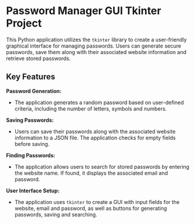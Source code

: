 # Password Manager GUI Tkinter Project

This Python application utilizes the `tkinter` library to create a user-friendly graphical interface for managing passwords. 
Users can generate secure passwords, save them along with their associated website information and retrieve stored passwords.

## Key Features

**Password Generation:**
  - The application generates a random password based on user-defined criteria, including the number of letters, symbols and numbers.

**Saving Passwords:**
  - Users can save their passwords along with the associated website information to a JSON file. The application checks for empty fields before saving.

**Finding Passwords:**
  - The application allows users to search for stored passwords by entering the website name. If found, it displays the associated email and password.

**User Interface Setup:**
  - The application uses `tkinter` to create a GUI with input fields for the website, email and password, as well as buttons for generating passwords, saving and searching.
